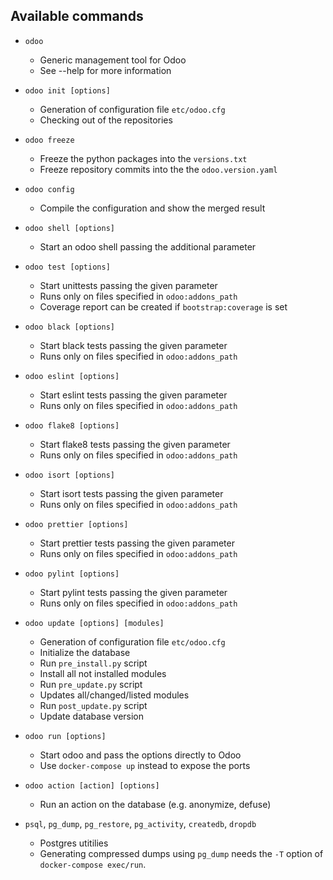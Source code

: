## Available commands

- `odoo`

  - Generic management tool for Odoo
  - See --help for more information

- `odoo init [options]`

  - Generation of configuration file `etc/odoo.cfg`
  - Checking out of the repositories

- `odoo freeze`

  - Freeze the python packages into the `versions.txt`
  - Freeze repository commits into the the `odoo.version.yaml`

- `odoo config`

  - Compile the configuration and show the merged result

- `odoo shell [options]`

  - Start an odoo shell passing the additional parameter

- `odoo test [options]`

  - Start unittests passing the given parameter
  - Runs only on files specified in `odoo:addons_path`
  - Coverage report can be created if `bootstrap:coverage` is set

- `odoo black [options]`

  - Start black tests passing the given parameter
  - Runs only on files specified in `odoo:addons_path`

- `odoo eslint [options]`

  - Start eslint tests passing the given parameter
  - Runs only on files specified in `odoo:addons_path`

- `odoo flake8 [options]`

  - Start flake8 tests passing the given parameter
  - Runs only on files specified in `odoo:addons_path`

- `odoo isort [options]`

  - Start isort tests passing the given parameter
  - Runs only on files specified in `odoo:addons_path`

- `odoo prettier [options]`

  - Start prettier tests passing the given parameter
  - Runs only on files specified in `odoo:addons_path`

- `odoo pylint [options]`

  - Start pylint tests passing the given parameter
  - Runs only on files specified in `odoo:addons_path`

- `odoo update [options] [modules]`

  - Generation of configuration file `etc/odoo.cfg`
  - Initialize the database
  - Run `pre_install.py` script
  - Install all not installed modules
  - Run `pre_update.py` script
  - Updates all/changed/listed modules
  - Run `post_update.py` script
  - Update database version

- `odoo run [options]`

  - Start odoo and pass the options directly to Odoo
  - Use `docker-compose up` instead to expose the ports

- `odoo action [action] [options]`

  - Run an action on the database (e.g. anonymize, defuse)

- `psql`, `pg_dump`, `pg_restore`, `pg_activity`, `createdb`, `dropdb`
  - Postgres utitilies
  - Generating compressed dumps using `pg_dump` needs the `-T` option of
    `docker-compose exec/run`.

